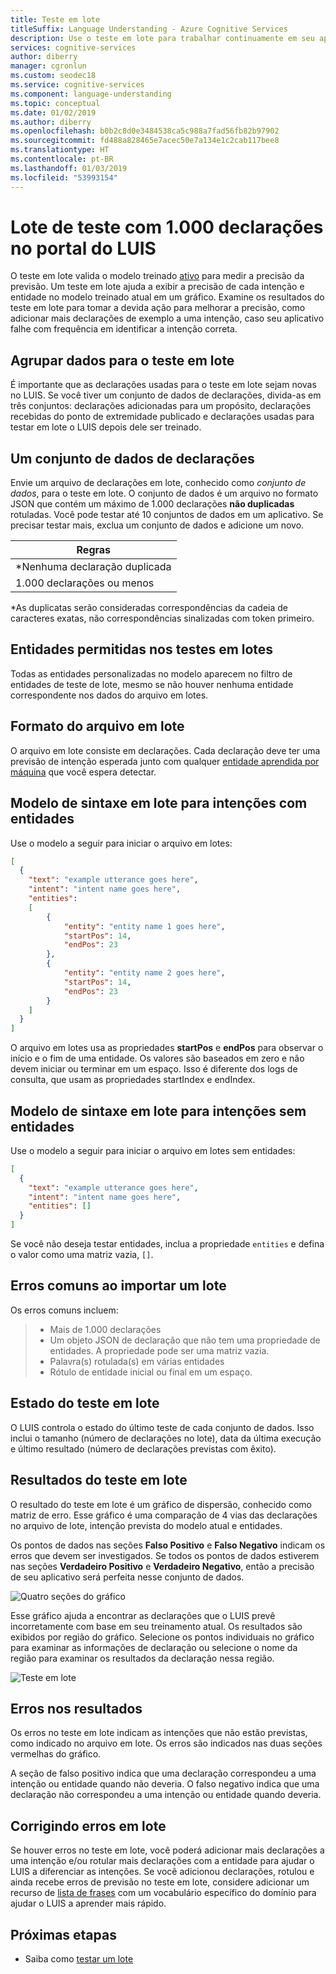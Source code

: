 ```yaml
---
title: Teste em lote
titleSuffix: Language Understanding - Azure Cognitive Services
description: Use o teste em lote para trabalhar continuamente em seu aplicativo para aprimorá-lo e melhorar o reconhecimento do idioma.
services: cognitive-services
author: diberry
manager: cgronlun
ms.custom: seodec18
ms.service: cognitive-services
ms.component: language-understanding
ms.topic: conceptual
ms.date: 01/02/2019
ms.author: diberry
ms.openlocfilehash: b0b2c8d0e3484538ca5c988a7fad56fb82b97902
ms.sourcegitcommit: fd488a828465e7acec50e7a134e1c2cab117bee8
ms.translationtype: HT
ms.contentlocale: pt-BR
ms.lasthandoff: 01/03/2019
ms.locfileid: "53993154"
---
```

# <a name="batch-testing-with-1000-utterances-in-luis-portal"></a>Lote de teste com 1.000 declarações no portal do LUIS

O teste em lote valida o modelo treinado [ativo](luis-concept-version.md#active-version) para medir a precisão da previsão. Um teste em lote ajuda a exibir a precisão de cada intenção e entidade no modelo treinado atual em um gráfico. Examine os resultados do teste em lote para tomar a devida ação para melhorar a precisão, como adicionar mais declarações de exemplo a uma intenção, caso seu aplicativo falhe com frequência em identificar a intenção correta.

## <a name="group-data-for-batch-test"></a>Agrupar dados para o teste em lote

É importante que as declarações usadas para o teste em lote sejam novas no LUIS. Se você tiver um conjunto de dados de declarações, divida-as em três conjuntos: declarações adicionadas para um propósito, declarações recebidas do ponto de extremidade publicado e declarações usadas para testar em lote o LUIS depois dele ser treinado. 

## <a name="a-dataset-of-utterances"></a>Um conjunto de dados de declarações

Envie um arquivo de declarações em lote, conhecido como *conjunto de dados*, para o teste em lote. O conjunto de dados é um arquivo no formato JSON que contém um máximo de 1.000 declarações **não duplicadas** rotuladas. Você pode testar até 10 conjuntos de dados em um aplicativo. Se precisar testar mais, exclua um conjunto de dados e adicione um novo.

|**Regras**|
|--|
|*Nenhuma declaração duplicada|
|1.000 declarações ou menos|

*As duplicatas serão consideradas correspondências da cadeia de caracteres exatas, não correspondências sinalizadas com token primeiro. 

## <a name="entities-allowed-in-batch-tests"></a>Entidades permitidas nos testes em lotes

Todas as entidades personalizadas no modelo aparecem no filtro de entidades de teste de lote, mesmo se não houver nenhuma entidade correspondente nos dados do arquivo em lotes.

<a name="json-file-with-no-duplicates"></a>
<a name="example-batch-file"></a>

## <a name="batch-file-format"></a>Formato do arquivo em lote

O arquivo em lote consiste em declarações. Cada declaração deve ter uma previsão de intenção esperada junto com qualquer [entidade aprendida por máquina](luis-concept-entity-types.md#types-of-entities) que você espera detectar. 

## <a name="batch-syntax-template-for-intents-with-entities"></a>Modelo de sintaxe em lote para intenções com entidades

Use o modelo a seguir para iniciar o arquivo em lotes:

```JSON
[
  {
    "text": "example utterance goes here",
    "intent": "intent name goes here",
    "entities": 
    [
        {
            "entity": "entity name 1 goes here",
            "startPos": 14,
            "endPos": 23
        },
        {
            "entity": "entity name 2 goes here",
            "startPos": 14,
            "endPos": 23
        }
    ]
  }
]
```

O arquivo em lotes usa as propriedades **startPos** e **endPos** para observar o início e o fim de uma entidade. Os valores são baseados em zero e não devem iniciar ou terminar em um espaço. Isso é diferente dos logs de consulta, que usam as propriedades startIndex e endIndex. 

## <a name="batch-syntax-template-for-intents-without-entities"></a>Modelo de sintaxe em lote para intenções sem entidades

Use o modelo a seguir para iniciar o arquivo em lotes sem entidades:

```JSON
[
  {
    "text": "example utterance goes here",
    "intent": "intent name goes here",
    "entities": []
  }
]
```

Se você não deseja testar entidades, inclua a propriedade `entities` e defina o valor como uma matriz vazia, `[]`.


## <a name="common-errors-importing-a-batch"></a>Erros comuns ao importar um lote

Os erros comuns incluem: 

> * Mais de 1.000 declarações
> * Um objeto JSON de declaração que não tem uma propriedade de entidades. A propriedade pode ser uma matriz vazia.
> * Palavra(s) rotulada(s) em várias entidades
> * Rótulo de entidade inicial ou final em um espaço.

## <a name="batch-test-state"></a>Estado do teste em lote

O LUIS controla o estado do último teste de cada conjunto de dados. Isso inclui o tamanho (número de declarações no lote), data da última execução e último resultado (número de declarações previstas com êxito).

<a name="sections-of-the-results-chart"></a>

## <a name="batch-test-results"></a>Resultados do teste em lote

O resultado do teste em lote é um gráfico de dispersão, conhecido como matriz de erro. Esse gráfico é uma comparação de 4 vias das declarações no arquivo de lote, intenção prevista do modelo atual e entidades. 

Os pontos de dados nas seções **Falso Positivo** e **Falso Negativo** indicam os erros que devem ser investigados. Se todos os pontos de dados estiverem nas seções **Verdadeiro Positivo** e **Verdadeiro Negativo**, então a precisão de seu aplicativo será perfeita nesse conjunto de dados.

![Quatro seções do gráfico](./media/luis-concept-batch-test/chart-sections.png)

Esse gráfico ajuda a encontrar as declarações que o LUIS prevê incorretamente com base em seu treinamento atual. Os resultados são exibidos por região do gráfico. Selecione os pontos individuais no gráfico para examinar as informações de declaração ou selecione o nome da região para examinar os resultados da declaração nessa região.

![Teste em lote](./media/luis-concept-batch-test/batch-testing.png)

## <a name="errors-in-the-results"></a>Erros nos resultados

Os erros no teste em lote indicam as intenções que não estão previstas, como indicado no arquivo em lote. Os erros são indicados nas duas seções vermelhas do gráfico. 

A seção de falso positivo indica que uma declaração correspondeu a uma intenção ou entidade quando não deveria. O falso negativo indica que uma declaração não correspondeu a uma intenção ou entidade quando deveria. 

## <a name="fixing-batch-errors"></a>Corrigindo erros em lote

Se houver erros no teste em lote, você poderá adicionar mais declarações a uma intenção e/ou rotular mais declarações com a entidade para ajudar o LUIS a diferenciar as intenções. Se você adicionou declarações, rotulou e ainda recebe erros de previsão no teste em lote, considere adicionar um recurso de [lista de frases](luis-concept-feature.md) com um vocabulário específico do domínio para ajudar o LUIS a aprender mais rápido. 

## <a name="next-steps"></a>Próximas etapas

* Saiba como [testar um lote](luis-how-to-batch-test.md)
